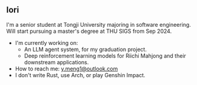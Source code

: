 ## Iori

<!--
**MoyusiteruIori/MoyusiteruIori** is a ✨ _special_ ✨ repository because its `README.md` (this file) appears on your GitHub profile.

Here are some ideas to get you started:

- 🔭 I’m currently working on ...
- 🌱 I’m currently learning ...
- 👯 I’m looking to collaborate on ...
- 🤔 I’m looking for help with ...
- 💬 Ask me about ...
- 📫 How to reach me: ...
- 😄 Pronouns: ...
- ⚡ Fun fact: ...
-->

I'm a senior student at Tongji University majoring in software engineering. Will start pursuing a master's degree at THU SIGS from Sep 2024.
- I'm currently working on:
  - An LLM agent system, for my graduation project.
  - Deep reinforcement learning models for Riichi Mahjong and their downstream applications.
- How to reach me: y.meng1@outlook.com
- I don't write Rust, use Arch, or play Genshin Impact.
